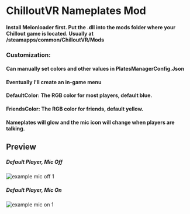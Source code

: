 # ChilloutVR Nameplates Mod

#### Install Melonloader first. Put the .dll into the mods folder where your Chillout game is located. Usually at /steamapps/common/ChilloutVR/Mods

### Customization:
#### Can manually set colors and other values in PlatesManagerConfig.Json
#### Eventually I'll create an in-game menu
#### DefaultColor: The RGB color for most players, default blue.
#### FriendsColor: The RGB color for friends, default yellow.

#### Nameplates will glow and the mic icon will change when players are talking.
## Preview
##### Default Player, Mic Off
![example mic off 1](https://user-images.githubusercontent.com/56856630/182332081-d5fced99-0a36-48f5-9528-713d444784b2.png)
##### Default Player, Mic On
![example mic on 1](https://user-images.githubusercontent.com/56856630/182332082-aeea3186-19d4-42ee-b74f-7d149a662c33.png)
